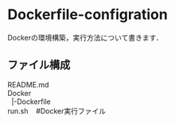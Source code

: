 # Dockerfile-configration
Dockerの環境構築，実行方法について書きます．

## ファイル構成

README.md  
Docker  
&nbsp;&nbsp;|-Dockerfile  
run.sh &nbsp;&nbsp; #Docker実行ファイル
